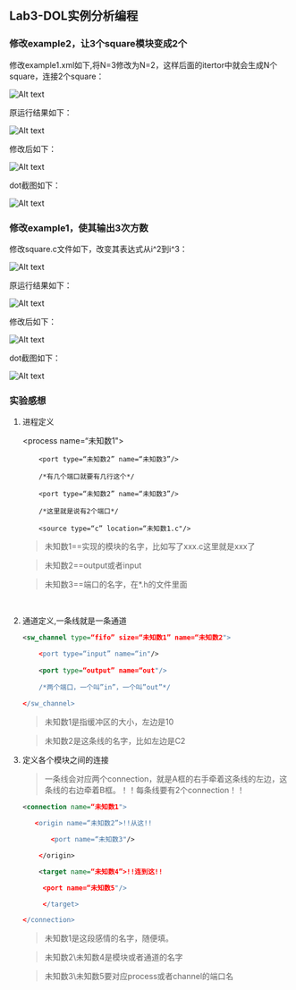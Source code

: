 ## Lab3-DOL实例分析编程



### 修改example2，让3个square模块变成2个



修改example1.xml如下,将N=3修改为N=2，这样后面的itertor中就会生成N个square，连接2个square：<br/>







 ![Alt text](./img/1.jpg)



 



 原运行结果如下：<br/>



 ![Alt text](./img/2.png)



 



 修改后如下：<br/>



 ![Alt text](./img/3.png)



 



dot截图如下：<br/>



![Alt text](./img/ex2.png)







### 修改example1，使其输出3次方数



修改square.c文件如下，改变其表达式从i^2到i^3：<br/>



![Alt text](./img/5.jpg)







原运行结果如下：<br/>



![Alt text](./img/7.png)







修改后如下：<br/>



![Alt text](./img/6.png)







dot截图如下：<br/>







![Alt text](./img/ex1.png)



### 实验感想



 1. 进程定义


	<process name=“未知数1">
	
			<port type=“未知数2” name=“未知数3”/>
	
			/*有几个端口就要有几行这个*/
	
			<port type=“未知数2” name=“未知数3”/>
	
			/*这里就是说有2个端口*/
	
			<source type=“c” location=“未知数1.c"/>
	
	</process>
	
	> 未知数1==实现的模块的名字，比如写了xxx.c这里就是xxx了
	
	> 未知数2==output或者input
	
	> 未知数3==端口的名字，在*.h的文件里面

​		

 2. 通道定义,一条线就是一条通道

    ``` xml
    <sw_channel type=“fifo” size=“未知数1” name=“未知数2">

    	<port type=“input” name=“in"/>
    	
    	<port type=“output” name=“out"/>
    	
    	/*两个端口，一个叫”in”，一个叫”out”*/
    	
    </sw_channel>
    ```


	> 未知数1是指缓冲区的大小，左边是10

	> 未知数2是这条线的名字，比如左边是C2

 3. 定义各个模块之间的连接

     > 一条线会对应两个connection，就是A框的右手牵着这条线的左边，这条线的右边牵着B框。！！每条线要有2个connection！！

    ``` xml
    <connection name=“未知数1">

       <origin name=“未知数2”>!!从这!!

           <port name=“未知数3"/>

        </origin>

        <target name=“未知数4”>!!连到这!!

    	 <port name=“未知数5"/>

         </target>

    </connection>
    ```

    > 未知数1是这段感情的名字，随便填。


    > 未知数2\未知数4是模块或者通道的名字


    > 未知数3\未知数5要对应process或者channel的端口名





​	





​	


